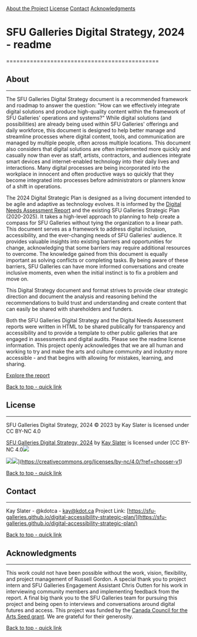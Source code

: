 [About the Project](#about) [License](#license) [Contact](#contact) [Acknowledgments](#acknowledgments)

# SFU Galleries Digital Strategy, 2024 - readme
=============================================

## About
-----

The SFU Galleries Digital Strategy document is a recommended framework and roadmap to answer the question: "How can we effectively integrate digital solutions and produce high-quality content within the framework of SFU Galleries' operations and systems?" While digital solutions (and possibilities) are already being used within SFU Galleries' offerings and daily workforce, this document is designed to help better manage and streamline processes where digital content, tools, and communication are managed by multiple people, often across multiple locations. This document also considers that digital solutions are often implemented more quickly and casually now than ever as staff, artists, contractors, and audiences integrate smart devices and internet-enabled technology into their daily lives and interactions. Many digital processes are being incorporated into the workplace in innocent and often productive ways so quickly that they become integrated into processes before administrators or planners know of a shift in operations.

The 2024 Digital Strategic Plan is designed as a living document intended to be agile and adaptive as technology evolves. It is informed by the [Digital Needs Assessment Report](https://github.com/sfu-galleries/digital-accessibility-needs-assessment/blob/main/index.html) and the existing SFU Galleries Strategic Plan (2020-2025). It takes a high-level approach to planning to help create a compass for SFU Galleries without tying the organization to a linear path. This document serves as a framework to address digital inclusion, accessibility, and the ever-changing needs of SFU Galleries' audience. It provides valuable insights into existing barriers and opportunities for change, acknowledging that some barriers may require additional resources to overcome. The knowledge gained from this document is equally important as solving conflicts or completing tasks. By being aware of these barriers, SFU Galleries can have more informed conversations and create inclusive moments, even when the initial instinct is to fix a problem and move on.

This Digital Strategy document and format strives to provide clear strategic direction and document the analysis and reasoning behind the recommendations to build trust and understanding and create content that can easily be shared with shareholders and funders.

Both the SFU Galleries Digital Strategy and the Digital Needs Assessment reports were written in HTML to be shared publically for transparency and accessibility and to provide a template to other public galleries that are engaged in assessments and digital audits. Please see the readme license information. This project openly acknowledges that we are all human and working to try and make the arts and culture community and industry more accessible - and that begins with allowing for mistakes, learning, and sharing.

[Explore the report](https://sfu-galleries.github.io/digital-accessibility-strategic-plan/)

[Back to top - quick link](#top)

## License
-------

SFU Galleries Digital Strategy, 2024 © 2023 by Kay Slater is licensed under CC BY-NC 4.0

[SFU Galleries Digital Strategy, 2024](https://github.com/sfu-galleries/digital-accessibility-strategic-plan/blob/main/index.html) by [Kay Slater](https://kdot.ca) is licensed under [CC BY-NC 4.0![](https://mirrors.creativecommons.org/presskit/icons/cc.svg?ref=chooser-v1)

![](https://mirrors.creativecommons.org/presskit/icons/by.svg?ref=chooser-v1)![](https://mirrors.creativecommons.org/presskit/icons/nc.svg?ref=chooser-v1)](https://creativecommons.org/licenses/by-nc/4.0/?ref=chooser-v1)

[Back to top - quick link](#top)

## Contact
-------

Kay Slater - @kdotca - kay@kdot.ca Project Link: [https://sfu-galleries.github.io/digital-accessibility-strategic-plan/](https://sfu-galleries.github.io/digital-accessibility-strategic-plan/)

[Back to top - quick link](#top)

## Acknowledgments
---------------

This work could not have been possible without the work, vision, flexibility, and project management of Russell Gordon. A special thank you to project intern and SFU Galleries Engagement Assistant Chris Outten for his work in interviewing community members and implementing feedback from the report. A final big thank you to the SFU Galleries team for pursuing this project and being open to interviews and conversations around digital futures and access. This project was funded by the [Canada Council for the Arts Seed grant](https://canadacouncil.ca/funding/strategic-funds/strategic-innovation-fund/innovation-grants/seed). We are grateful for their generosity.

[Back to top - quick link](#top)
